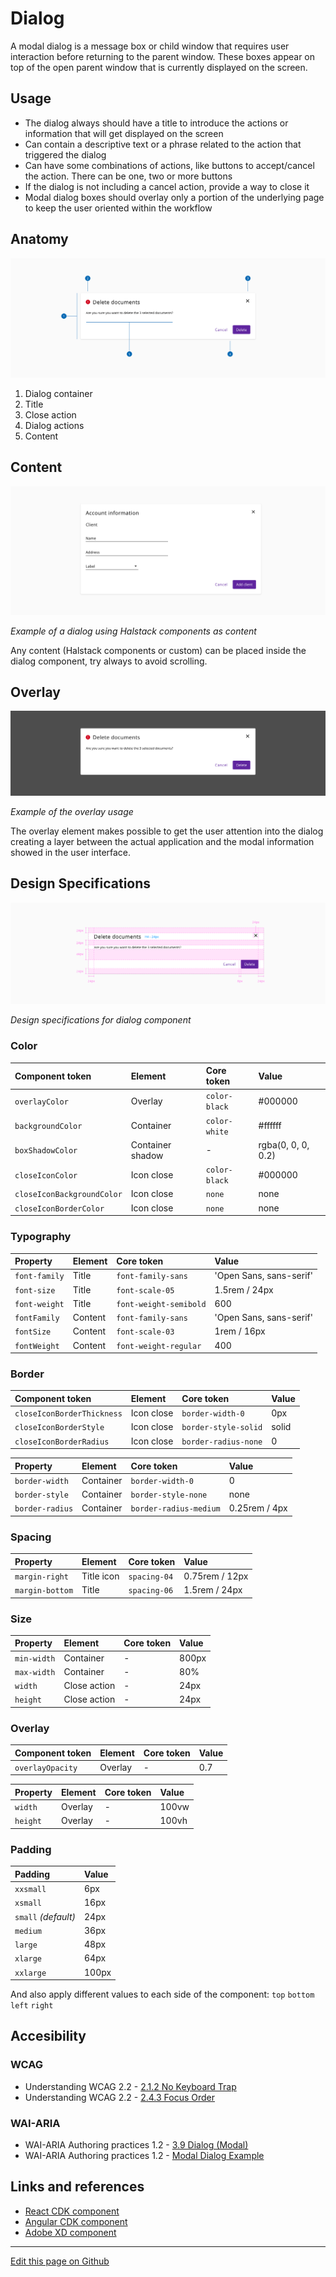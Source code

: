 # Dialog

A modal dialog is a message box or child window that requires user interaction before returning to the parent window. These boxes appear on top of the open parent window that is currently displayed on the screen.

## Usage


* The dialog always should have a title to introduce the actions or information that will get displayed on the screen  
* Can contain a descriptive text or a phrase related to the action that triggered the dialog
* Can have some combinations of actions, like buttons to accept/cancel the action. There can be one, two or more buttons
* If the dialog is not including a cancel action, provide a way to close it
* Modal dialog boxes should overlay only a portion of the underlying page to keep the user oriented within the workflow
 

## Anatomy

![Anatomy of the dialog component](images/dialog_anatomy.png)

1. Dialog container
2. Title
3. Close action
4. Dialog actions
5. Content

## Content

![Example of a dialog using Halstack components as content](images/dialog_content.png)

_Example of a dialog using Halstack components as content_

Any content (Halstack components or custom) can be placed inside the dialog component, try always to avoid scrolling.


## Overlay

![Example of the overlay usage](images/dialog_overlay.png)

_Example of the overlay usage_

The overlay element makes possible to get the user attention into the dialog creating a layer between the actual application and the modal information showed in the user interface.


## Design Specifications

![Design specifications for dialog component](images/dialog_specs.png)

_Design specifications for dialog component_

### Color

| Component token                | Element                     | Core token                    | Value                  |
| :----------------------------- | :-------------------------  | :---------------------------  | :--------------------  |
| `overlayColor`                 | Overlay                     | `color-black`                 | #000000                |
| `backgroundColor`              | Container                   | `color-white`                 | #ffffff                |
| `boxShadowColor`               | Container shadow            | -                             | rgba(0, 0, 0, 0.2)     |
| `closeIconColor`               | Icon close                  | `color-black`                 | #000000                |
| `closeIconBackgroundColor`     | Icon close                  | `none`                        | none                   |
| `closeIconBorderColor`         | Icon close                  | `none`                        | none                   |

### Typography

| Property                       | Element                     | Core token                    | Value                    |
| :----------------------------- | :-------------------------  | :---------------------------  | :----------------------- |
| `font-family`                  | Title                       | `font-family-sans`            | 'Open Sans, sans-serif'  |
| `font-size`                    | Title                       | `font-scale-05`               | 1.5rem / 24px            |
| `font-weight`                  | Title                       | `font-weight-semibold`        | 600                      |
| `fontFamily`                   | Content                     | `font-family-sans`            | 'Open Sans, sans-serif'  |
| `fontSize`                     | Content                     | `font-scale-03`               | 1rem / 16px              |
| `fontWeight`                   | Content                     | `font-weight-regular`         | 400                      |


### Border

| Component token                | Element                     | Core token                    | Value           |
| :----------------------------- | :-------------------------  | :---------------------------  | :-------------  |
| `closeIconBorderThickness`     | Icon close                  | `border-width-0`              | 0px             |
| `closeIconBorderStyle`         | Icon close                  | `border-style-solid`          | solid           |
| `closeIconBorderRadius`        | Icon close                  | `border-radius-none`          | 0               |


| Property                 | Element          | Core token                 | Value            |
| :----------------------- | :--------------- | :------------------------- | :--------------- |
| `border-width`           | Container        | `border-width-0`           | 0                |
| `border-style`           | Container        | `border-style-none`        | none             |
| `border-radius`          | Container        | `border-radius-medium`     | 0.25rem / 4px    |

### Spacing

| Property                 | Element          | Core token                 | Value            |
| :----------------------- | :--------------- | :------------------------- | :--------------- |
| `margin-right`           | Title icon       | `spacing-04`               | 0.75rem / 12px   |
| `margin-bottom`          | Title            | `spacing-06`               | 1.5rem / 24px    |


### Size

| Property                 | Element          | Core token                 | Value            |
| :----------------------- | :--------------- | :------------------------- | :--------------- |
| `min-width`              | Container        | -                          | 800px            |
| `max-width`              | Container        | -                          | 80%              |
| `width`                  | Close action     | -                          | 24px             |
| `height`                 | Close action     | -                          | 24px             |

### Overlay

| Component token          | Element          | Core token                 | Value            |
| :----------------------- | :--------------- | :------------------------- | :--------------- |
| `overlayOpacity`         | Overlay          | -                          | 0.7              |

| Property                 | Element          | Core token                 | Value            |
| :----------------------- | :--------------- | :------------------------- | :--------------- |
| `width`                  | Overlay          | -                          | 100vw            |
| `height`                 | Overlay          | -                          | 100vh            |


### Padding

| Padding             | Value  |
| :------------------ | :----- |
| `xxsmall`           | 6px    |
| `xsmall`            | 16px   |
| `small` _(default)_ | 24px   |
| `medium`            | 36px   |
| `large`             | 48px   |
| `xlarge`            | 64px   |
| `xxlarge`           | 100px  |

And also apply different values to each side of the component:
`top` `bottom` `left` `right`

## Accesibility

### WCAG

* Understanding WCAG 2.2 - [2.1.2 No Keyboard Trap](https://www.w3.org/WAI/WCAG22/Understanding/no-keyboard-trap.html)
* Understanding WCAG 2.2 - [2.4.3 Focus Order](https://www.w3.org/WAI/WCAG22/Understanding/focus-order.html)

### WAI-ARIA

* WAI-ARIA Authoring practices 1.2 - [3.9 Dialog (Modal)](https://www.w3.org/TR/wai-aria-practices-1.2/#dialog_modal)
* WAI-ARIA Authoring practices 1.2 - [Modal Dialog Example](https://www.w3.org/TR/wai-aria-practices-1.2/examples/dialog-modal/dialog.html)


## Links and references

* [React CDK component](https://developer.dxc.com/tools/react/next/#/components/dialog)
* [Angular CDK component](https://developer.dxc.com/tools/angular/next/#/components/dialog)
* [Adobe XD component](https://xd.adobe.com/view/533e8a6e-4ed4-4469-a8f8-6ad264d86822-066d/)

____________________________________________________________

[Edit this page on Github](https://github.com/dxc-technology/halstack-style-guide/blob/master/guidelines/components/dialog/README.md)
